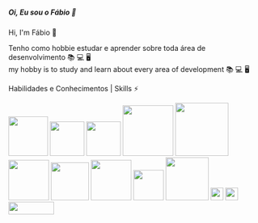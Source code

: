 <h5>Oi, Eu sou o Fábio 👋</h5> 
Hi, I'm Fábio 👋

Tenho como hobbie estudar e aprender sobre toda área de desenvolvimento :books: :computer: :desktop_computer: <br />
my hobby is to study and learn about every area of development :books: :computer: :desktop_computer:

Habilidades e Conhecimentos | Skills ⚡

<div style="display: inline_block; margin-bottom: 5px">
<img src="https://img.shields.io/badge/HTML5-E34F26?style=for-the-badge&logo=html5&logoColor=white"/ width="78px">
<img src="https://img.shields.io/badge/CSS3-1572B6?style=for-the-badge&logo=css3&logoColor=white" width="68px">
<img src="https://img.shields.io/badge/Sass-CC6699?style=for-the-badge&logo=sass&logoColor=white" width="68px">
<img src="https://img.shields.io/badge/Bootstrap-563D7C?style=for-the-badge&logo=bootstrap&logoColor=white" width="100px">
<img src="https://img.shields.io/badge/JavaScript-F7DF1E?style=for-the-badge&logo=javascript&logoColor=black" width="105px">
<img src="https://img.shields.io/badge/jQuery-0769AD?style=for-the-badge&logo=jquery&logoColor=white" width="80px">
<img src="https://img.shields.io/badge/Vue.js-35495E?style=for-the-badge&logo=vue.js&logoColor=4FC08D" width="75px">
<img src="https://img.shields.io/badge/Python-14354C?style=for-the-badge&logo=python&logoColor=white" width="80px">  
<img src="https://img.shields.io/badge/PHP-777BB4?style=for-the-badge&logo=php&logoColor=white" width="60px">
<img src="https://img.shields.io/badge/Laravel-FF2D20?style=for-the-badge&logo=laravel&logoColor=white" width="85px">
<img src="https://img.shields.io/badge/Linux-E34F26?style=for-the-badge&logo=linux&logoColor=black" height="25px">
<img src="https://img.shields.io/badge/Docker-2496ED?style=for-the-badge&logo=docker&logoColor=white" height="25px">
<img src="https://img.shields.io/badge/MySQL-005C84?style=for-the-badge&logo=mysql&logoColor=white" width="90px" height="25px">
</div>
<br />
<br />

<!--[![Top Langs](https://github-readme-stats.vercel.app/api/top-langs/?username=anuraghazra)](https://github.com/fab1opinto/github-readme-stats)-->

















<!--[![Top Langs](https://github-readme-stats.vercel.app/api/top-langs/?username=anuraghazra)](https://github.com/fab1opinto/github-readme-stats)-->






<!--
**fab1opinto/fab1opinto** is a ✨ _special_ ✨ repository because its `README.md` (this file) appears on your GitHub profile.

Here are some ideas to get you started:

- 🔭 I’m currently working on ...
- 🌱 I’m currently learning ...
- 👯 I’m looking to collaborate on ...
- 🤔 I’m looking for help with ...
- 💬 Ask me about ...
- 📫 How to reach me: ...
- 😄 Pronouns: ...
- ⚡ Fun fact: ...
-->
